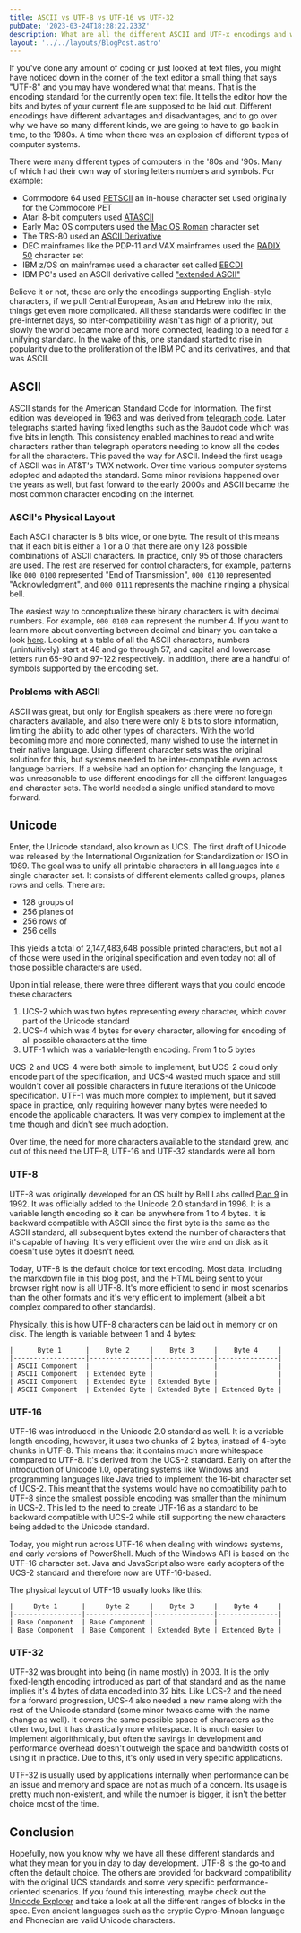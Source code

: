 ```yaml
---
title: ASCII vs UTF-8 vs UTF-16 vs UTF-32
pubDate: '2023-03-24T18:28:22.233Z'
description: What are all the different ASCII and UTF-x encodings and why do they matter?
layout: '../../layouts/BlogPost.astro'
---
```


If you've done any amount of coding or just looked at text files, you might have noticed down in the corner of the text editor a small thing that says "UTF-8" and you may have wondered what that means. That is the encoding standard for the currently open text file. It tells the editor how the bits and bytes of your current file are supposed to be laid out. Different encodings have different advantages and disadvantages, and to go over why we have so many different kinds, we are going to have to go back in time, to the 1980s. A time when there was an explosion of different types of computer systems.

There were many different types of computers in the '80s and '90s. Many of which had their own way of storing letters numbers and symbols. For example:

- Commodore 64 used [PETSCII](https://en.wikipedia.org/wiki/PETSCII) an in-house character set used originally for the Commodore PET
- Atari 8-bit computers used [ATASCII](https://en.wikipedia.org/wiki/ATASCII)
- Early Mac OS computers used the [Mac OS Roman](https://en.wikipedia.org/wiki/Mac_OS_Roman) character set
- The TRS-80 used an [ASCII Derivative](https://en.wikipedia.org/wiki/TRS-80_character_set#:~:text=The%20TRS%2D80%20computer%20manufacturered,with%20a%20lower%2Dcase%20upgrade.)
- DEC mainframes like the PDP-11 and VAX mainframes used the [RADIX 50](https://en.wikipedia.org/wiki/DEC_RADIX_50) character set
- IBM z/OS on mainframes used a character set called [EBCDI](https://www.ibm.com/docs/en/zos-basic-skills?topic=mainframe-ebcdic-character-set)
- IBM PC's used an ASCII derivative called ["extended ASCII"](https://en.wikipedia.org/wiki/Extended_ASCII)

Believe it or not, these are only the encodings supporting English-style characters, if we pull Central European, Asian and Hebrew into the mix, things get even more complicated. All these standards were codified in the pre-internet days, so inter-compatibility wasn't as high of a priority, but slowly the world became more and more connected, leading to a need for a unifying standard. In the wake of this, one standard started to rise in popularity due to the proliferation of the IBM PC and its derivatives, and that was ASCII.

## ASCII

ASCII stands for the American Standard Code for Information. The first edition was developed in 1963 and was derived from [telegraph code](https://en.wikipedia.org/wiki/Telegraph_code). Later telegraphs started having fixed lengths such as the Baudot code which was five bits in length. This consistency enabled machines to read and write characters rather than telegraph operators needing to know all the codes for all the characters. This paved the way for ASCII. Indeed the first usage of ASCII was in AT&T's TWX network. Over time various computer systems adopted and adapted the standard. Some minor revisions happened over the years as well, but fast forward to the early 2000s and ASCII became the most common character encoding on the internet.
  
### ASCII's Physical Layout

Each ASCII character is 8 bits wide, or one byte. The result of this means that if each bit is either a 1 or a 0 that there are only 128 possible combinations of ASCII characters. In practice, only 95 of those characters are used. The rest are reserved for control characters, for example, patterns like `000 0100` represented "End of Transmission", `000 0110` represented "Acknowledgment", and `000 0111` represents the machine ringing a physical bell.  
  
The easiest way to conceptualize these binary characters is with decimal numbers. For example, `000 0100` can represent the number 4. If you want to learn more about converting between decimal and binary you can take a look [here](https://www.electronics-tutorials.ws/binary/bin_2.html). Looking at a table of all the ASCII characters, numbers (unintuitively) start at 48 and go through 57, and capital and lowercase letters run 65-90 and 97-122 respectively. In addition, there are a handful of symbols supported by the encoding set.

### Problems with ASCII

ASCII was great, but only for English speakers as there were no foreign characters available, and also there were only 8 bits to store information, limiting the ability to add other types of characters. With the world becoming more and more connected, many wished to use the internet in their native language. Using different character sets was the original solution for this, but systems needed to be inter-compatible even across language barriers. If a website had an option for changing the language, it was unreasonable to use different encodings for all the different languages and character sets. The world needed a single unified standard to move forward. 

## Unicode

Enter, the Unicode standard, also known as UCS. The first draft of Unicode was released by the International Organization for Standardization or ISO in 1989. The goal was to unify all printable characters in all languages into a single character set. It consists of different elements called groups, planes rows and cells. There are:

- 128 groups of
- 256 planes of
- 256 rows of
- 256 cells 

This yields a total of 2,147,483,648 possible printed characters, but not all of those were used in the original specification and even today not all of those possible characters are used.

Upon initial release, there were three different ways that you could encode these characters

1. UCS-2 which was two bytes representing every character, which cover part of the Unicode standard
2. UCS-4 which was 4 bytes for every character, allowing for encoding of all possible characters at the time
3. UTF-1 which was a variable-length encoding. From 1 to 5 bytes

UCS-2 and UCS-4 were both simple to implement, but UCS-2 could only encode part of the specification, and UCS-4 wasted much space and still wouldn't cover all possible characters in future iterations of the Unicode specification. UTF-1 was much more complex to implement, but it saved space in practice, only requiring however many bytes were needed to encode the applicable characters. It was very complex to implement at the time though and didn't see much adoption.
  
Over time, the need for more characters available to the standard grew, and out of this need the UTF-8, UTF-16 and UTF-32 standards were all born

### UTF-8

UTF-8 was originally developed for an OS built by Bell Labs called [Plan 9](https://en.wikipedia.org/wiki/Plan_9_from_Bell_Labs) in 1992. It was officially added to the Unicode 2.0 standard in 1996. It is a variable length encoding so it can be anywhere from 1 to 4 bytes. It is backward compatible with ASCII since the first byte is the same as the ASCII standard, all subsequent bytes extend the number of characters that it's capable of having. It's very efficient over the wire and on disk as it doesn't use bytes it doesn't need. 
  
Today, UTF-8 is the default choice for text encoding. Most data, including the markdown file in this blog post, and the HTML being sent to your browser right now is all UTF-8. It's more efficient to send in most scenarios than the other formats and it's very efficient to implement (albeit a bit complex compared to other standards).

Physically, this is how UTF-8 characters can be laid out in memory or on disk. The length is variable between 1 and 4 bytes:

```
|      Byte 1      |    Byte 2     |    Byte 3     |    Byte 4     |
|------------------|---------------|---------------|---------------|
| ASCII Component  |               |               |               |
| ASCII Component  | Extended Byte |               |               |
| ASCII Component  | Extended Byte | Extended Byte |               |
| ASCII Component  | Extended Byte | Extended Byte | Extended Byte |
```

### UTF-16

UTF-16 was introduced in the Unicode 2.0 standard as well. It is a variable length encoding, however, it uses two chunks of 2 bytes, instead of 4-byte chunks in UTF-8. This means that it contains much more whitespace compared to UTF-8. It's derived from the UCS-2 standard. Early on after the introduction of Unicode 1.0, operating systems like Windows and programming languages like Java tried to implement the 16-bit character set of UCS-2. This meant that the systems would have no compatibility path to UTF-8 since the smallest possible encoding was smaller than the minimum in UCS-2. This led to the need to create UTF-16 as a standard to be backward compatible with UCS-2 while still supporting the new characters being added to the Unicode standard. 
  
Today, you might run across UTF-16 when dealing with windows systems, and early versions of PowerShell. Much of the Windows API is based on the UTF-16 character set. Java and JavaScript also were early adopters of the UCS-2 standard and therefore now are UTF-16-based.

The physical layout of UTF-16 usually looks like this:

```
|     Byte 1      |     Byte 2     |    Byte 3     |    Byte 4     |
|-----------------|----------------|---------------|---------------|
| Base Component  | Base Component |               |               |
| Base Component  | Base Component | Extended Byte | Extended Byte |
```

### UTF-32

UTF-32 was brought into being (in name mostly) in 2003. It is the only fixed-length encoding introduced as part of that standard and as the name implies it's 4 bytes of data encoded into 32 bits. Like UCS-2 and the need for a forward progression, UCS-4 also needed a new name along with the rest of the Unicode standard (some minor tweaks came with the name change as well). It covers the same possible space of characters as the other two, but it has drastically more whitespace. It is much easier to implement algorithmically, but often the savings in development and performance overhead doesn't outweigh the space and bandwidth costs of using it in practice. Due to this, it's only used in very specific applications.

UTF-32 is usually used by applications internally when performance can be an issue and memory and space are not as much of a concern. Its usage is pretty much non-existent, and while the number is bigger, it isn't the better choice most of the time.

## Conclusion

Hopefully, now you know why we have all these different standards and what they mean for you in day to day development. UTF-8 is the go-to and often the default choice. The others are provided for backward compatibility with the original UCS standards and some very specific performance-oriented scenarios. If you found this interesting, maybe check out the [Unicode Explorer](https://unicode-explorer.com/blocks) and take a look at all the different ranges of blocks in the spec. Even ancient languages such as the cryptic Cypro-Minoan language and Phonecian are valid Unicode characters.